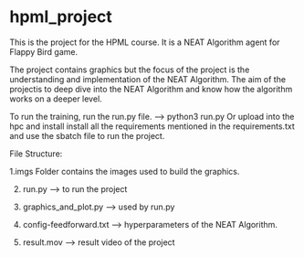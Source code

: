 # hpml_project
This is the project for the HPML course. It is a NEAT Algorithm agent for Flappy Bird game.

The project contains graphics but the focus of the project is the understanding and implementation of the NEAT Algorithm. The aim of the projectis to deep dive into the NEAT Algorithm and know how the algorithm works on a deeper level. 

To run the training, run the run.py file. --> python3 run.py
Or upload into the hpc and install install all the requirements mentioned in the requirements.txt and use the sbatch file to run the project.

File Structure:

1.imgs Folder contains the images used to build the graphics.

2. run.py --> to run the project

3. graphics_and_plot.py --> used by run.py

4. config-feedforward.txt --> hyperparameters of the NEAT Algorithm.

5. result.mov --> result video of the project
